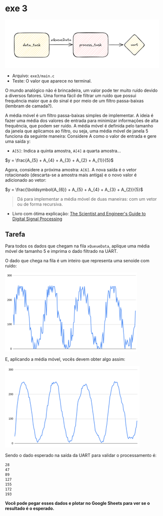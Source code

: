 # exe 3

![](diagram.png)

- Arquivo: `exe3/main.c`
- Teste: O valor que aparece no terminal.

O mundo analógico não é brincadeira, um valor pode ter muito ruído devido a diversos fatores. Uma forma fácil de filtrar um ruído que possui frequência maior que a do sinal é por meio de um filtro passa-baixas (lembram de camada?).

A média móvel é um filtro passa-baixas simples de implementar. A ideia é fazer uma média dos valores de entrada para minimizar informações de alta frequência, que podem ser ruído. A média móvel é definida pelo tamanho da janela que aplicamos ao filtro, ou seja, uma média móvel de janela 5 funciona da seguinte maneira: Considere A como o valor de entrada e gere uma saída y:

- `A[5]`: Indica a quinta amostra, `A[4]` a quarta amostra...

$y = \frac{A_{5} + A_{4} + A_{3} + A_{2} + A_{1}}{5}$

Agora, considere a próxima amostra: `A[6]`. A nova saída é o vetor rotacionado (descarta-se a amostra mais antiga) e o novo valor é adicionado ao vetor:

$y = \frac{\boldsymbol{A_{6}} + A_{5} + A_{4} + A_{3} + A_{2}}{5}$

> Dá para implementar a média móvel de duas maneiras: com um vetor ou de forma recursiva.

- Livro com ótima explicação: [The Scientist and Engineer's Guide to Digital Signal Processing](https://www.analog.com/media/en/technical-documentation/dsp-book/dsp_book_ch15.pdf)


## Tarefa
    
Para todos os dados que chegam na fila `xQueueData`, aplique uma média móvel de tamanho 5 e imprima o dado filtrado na UART. 

O dado que chega na fila é um inteiro que representa uma senoide com ruído:

![](imgs/lab-adc-exe3-raw.png)

E, aplicando a média móvel, vocês devem obter algo assim:

![](imgs/lab-adc-exe3-filtered.png)

Sendo o dado esperado na saída da UART para validar o processamento é:

```
28 
47 
89 
127 
155 
172 
193  
```

**Você pode pegar esses dados e plotar no Google Sheets para ver se o resultado é o esperado.**
